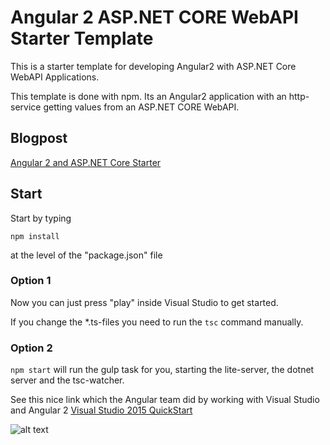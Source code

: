 # Angular 2 ASP.NET CORE WebAPI Starter Template

This is a starter template for developing Angular2 with ASP.NET Core WebAPI Applications.

This template is done with npm. Its an Angular2 application with an http-service getting values from an ASP.NET CORE WebAPI.

## Blogpost

[Angular 2 and ASP.NET Core Starter](http://offering.solutions/blog/articles/2016/01/25/angular-and-asp-net-core-starter/)

## Start

Start by typing

`npm install`

at the level of the "package.json" file

### Option 1

Now you can just press "play" inside Visual Studio to get started.

If you change the *.ts-files you need to run the `tsc` command manually.

### Option 2

`npm start` will run the gulp task for you, starting the lite-server, the dotnet server and the tsc-watcher.

See this nice link which the Angular team did by working with Visual Studio and Angular 2 [Visual Studio 2015 QuickStart
](https://angular.io/docs/ts/latest/cookbook/visual-studio-2015.html)

![alt text](_gitAssets/03bff784-213f-4836-be3c-7288a33396a3.jpg "Screenshot")

